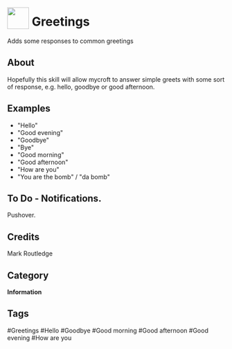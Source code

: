 # <img src="https://raw.githack.com/FortAwesome/Font-Awesome/master/svgs/solid/grin.svg" card_color="#FD9E66" width="50" height="50" style="vertical-align:bottom"/> Greetings
Adds some responses to common greetings

## About
Hopefully this skill will allow mycroft to answer simple greets with some sort of response, e.g. hello, goodbye or good afternoon.

## Examples
* "Hello"
* "Good evening"
* "Goodbye"
* "Bye"
* "Good morning"
* "Good afternoon"
* "How are you"
* "You are the bomb" /  "da bomb"


## To Do - Notifications.
Pushover.

## Credits
Mark Routledge

## Category
**Information**

## Tags
#Greetings
#Hello
#Goodbye
#Good morning
#Good afternoon
#Good evening
#How are you

